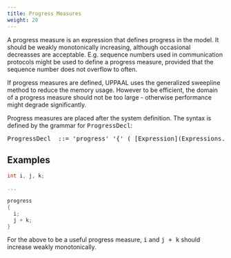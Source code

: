 ```yaml
---
title: Progress Measures
weight: 20
---
```


A progress measure is an expression that defines progress in the model. It should be weakly monotonically increasing, although occasional decreasses are acceptable. E.g. sequence numbers used in communication protocols might be used to define a progress measure, provided that the sequence number does not overflow to often.

If progress measures are defined, UPPAAL uses the generalized sweepline method to reduce the memory usage. However to be efficient, the domain of a progress measure should not be too large - otherwise performance might degrade significantly.

Progress measures are placed after the system definition. The syntax is defined by the grammar for 
<tt>ProgressDecl</tt>:

<pre>
ProgressDecl  ::= 'progress' '{' ( [Expression](Expressions.html) ';' )* '}'
</pre>

## Examples

```c
int i, j, k;

...

progress 
{        
  i;      
  j + k;      
}        
```

For the above to be a useful progress measure, <tt>i</tt> and <tt>j + k</tt> should increase weakly monotonically.